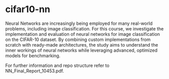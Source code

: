 # cifar10-nn
Neural Networks are increasingly being employed for many real-world problems, including image classification. For this course, we investigate the implementation and evaluation of neural networks for image classification on the CIFAR-10 dataset. By combining custom implementations from scratch with ready-made architectures, the study aims to understand the inner workings of neural networks while leveraging advanced, optimized models for benchmarking.

For further information and repo structure refer to NN_Final_Report_10453.pdf. 

